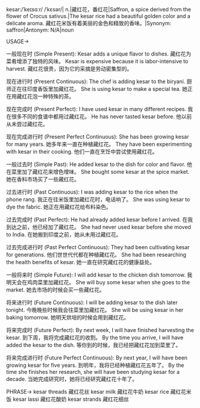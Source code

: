 kesar:/ˈkeɪsɑːr/ /ˈkɛsər/| n.|藏红花，番红花|Saffron, a spice derived from the flower of Crocus sativus.|The kesar rice had a beautiful golden color and a delicate aroma. 藏红花米饭有着美丽的金色和精致的香味。|Synonym: saffron|Antonym: N/A|noun

USAGE->

一般现在时 (Simple Present):
Kesar adds a unique flavor to dishes. 藏红花为菜肴增添了独特的风味。
Kesar is expensive because it is labor-intensive to harvest. 藏红花很贵，因为它的采摘是劳动密集型的。

现在进行时 (Present Continuous):
The chef is adding kesar to the biryani. 厨师正在往印度香饭里加藏红花。
She is using kesar to make a special tea. 她正在用藏红花泡一种特殊的茶。

现在完成时 (Present Perfect):
I have used kesar in many different recipes. 我在很多不同的食谱中都用过藏红花。
He has never tasted kesar before. 他以前从未尝过藏红花。

现在完成进行时 (Present Perfect Continuous):
She has been growing kesar for many years. 她多年来一直在种植藏红花。
They have been experimenting with kesar in their cooking. 他们一直在烹饪中尝试使用藏红花。

一般过去时 (Simple Past):
He added kesar to the dish for color and flavor. 他在菜里加了藏红花来增色增味。
She bought some kesar at the spice market. 她在香料市场买了一些藏红花。

过去进行时 (Past Continuous):
I was adding kesar to the rice when the phone rang. 我正在往米饭里加藏红花时，电话响了。
She was using kesar to dye the fabric. 她正在用藏红花给布料染色。


过去完成时 (Past Perfect):
He had already added kesar before I arrived. 在我到达之前，他已经加了藏红花。
She had never used kesar before she moved to India. 在她搬到印度之前，她从未用过藏红花。


过去完成进行时 (Past Perfect Continuous):
They had been cultivating kesar for generations. 他们世世代代都在种植藏红花。
She had been researching the health benefits of kesar. 她一直在研究藏红花的健康益处。


一般将来时 (Simple Future):
I will add kesar to the chicken dish tomorrow. 我明天会在鸡肉菜里加藏红花。
She will buy some kesar when she goes to the market. 她去市场的时候会买一些藏红花。


将来进行时 (Future Continuous):
I will be adding kesar to the dish later tonight. 今晚晚些时候我会往菜里加藏红花。
She will be using kesar in her baking tomorrow. 她明天烘培的时候会用到藏红花。


将来完成时 (Future Perfect):
By next week, I will have finished harvesting the kesar. 到下周，我将完成藏红花的收割。
By the time you arrive, I will have added the kesar to the dish. 等你到的时候，我已经把藏红花加到菜里了。


将来完成进行时 (Future Perfect Continuous):
By next year, I will have been growing kesar for five years. 到明年，我将已经种植藏红花五年了。
By the time she finishes her research, she will have been studying kesar for a decade. 当她完成研究时，她将已经研究藏红花十年了。


PHRASE->
kesar threads 藏红花丝
kesar milk 藏红花牛奶
kesar rice 藏红花米饭
kesar lassi 藏红花酸奶
kesar strands 藏红花细丝
